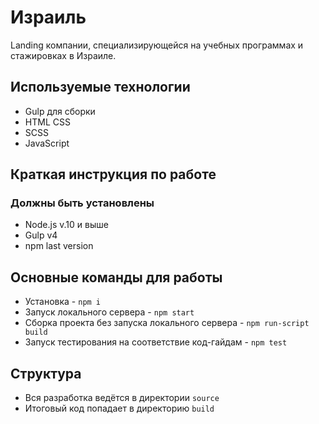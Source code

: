 # Израиль
Landing компании, специализирующейся на учебных программах и стажировках в Израиле.

## Используемые технологии
* Gulp для сборки
* HTML CSS
* SCSS
* JavaScript

## Краткая инструкция по работе
### Должны быть установлены
* Node.js v.10 и выше
* Gulp v4
* npm last version

## Основные команды для работы
* Установка - `npm i`
* Запуск локального сервера - `npm start`
* Сборка проекта без запуска локального сервера - `npm run-script build`
* Запуск тестирования на соответствие код-гайдам - `npm test`

## Структура
* Вся разработка ведётся в директории `source`
* Итоговый код попадает в директорию `build`
